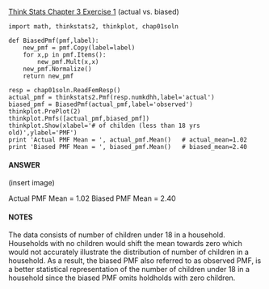 [Think Stats Chapter 3 Exercise 1](http://greenteapress.com/thinkstats2/html/thinkstats2004.html#toc31) (actual vs. biased)
```
import math, thinkstats2, thinkplot, chap01soln

def BiasedPmf(pmf,label):
    new_pmf = pmf.Copy(label=label)
    for x,p in pmf.Items():
        new_pmf.Mult(x,x)
    new_pmf.Normalize()
    return new_pmf

resp = chap01soln.ReadFemResp()
actual_pmf = thinkstats2.Pmf(resp.numkdhh,label='actual')
biased_pmf = BiasedPmf(actual_pmf,label='observed')
thinkplot.PrePlot(2)
thinkplot.Pmfs([actual_pmf,biased_pmf])
thinkplot.Show(xlabel='# of childen (less than 18 yrs old)',ylabel='PMF')
print 'Actual PMF Mean = ', actual_pmf.Mean()   # actual_mean=1.02
print 'Biased PMF Mean = ', biased_pmf.Mean()   # biased_mean=2.40
```

#### ANSWER
(insert image)

Actual PMF Mean = 1.02 
Biased PMF Mean = 2.40

#### NOTES
The data consists of number of children under 18 in a household. Households with no children would shift the mean towards zero which would not accurately illustrate the distribution of number of children in a household. As a result, the biased PMF also referred to as observed PMF, is a better statistical representation of the number of children under 18 in a household since the biased PMF omits holdholds with zero children.


